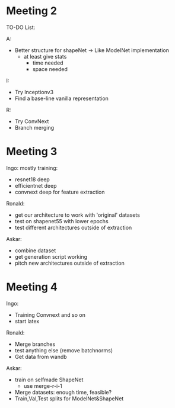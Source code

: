 # Meeting 2

TO-DO List:

A:
- Better structure for shapeNet -> Like ModelNet implementation
  - at least give stats
    - time needed
    - space needed

I:
- Try Inceptionv3
- Find a base-line vanilla representation

R:
- Try ConvNext
- Branch merging

# Meeting 3
Ingo: mostly training:
- resnet18 deep
- efficientnet deep
- convnext deep for feature extraction

Ronald:
- get our architecture to work with 'original' datasets
- test on shapenet55 with lower epochs
- test different architectures outside of extraction

Askar:
- combine dataset
- get generation script working
- pitch new architectures outside of extraction

# Meeting 4
Ingo:
- Training Convnext and so on
- start latex

Ronald:
- Merge branches
- test anything else (remove batchnorms)
- Get data from wandb

Askar:
- train on selfmade ShapeNet
    - use merge-r-i-1
- Merge datasets: enough time, feasible?
- Train,Val,Test splits for ModelNet&ShapeNet
